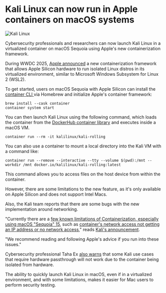 # Kali Linux can now run in Apple containers on macOS systems

![Kali Linux](https://www.bleepstatic.com/content/hl-images/2022/02/14/kali-bright.jpg)

Cybersecurity professionals and researchers can now launch Kali Linux in a virtualized container on macOS Sequoia using Apple's new containerization framework.

During WWDC 2025, [Apple announced](http://www.apple.com/newsroom/2025/06/apple-supercharges-its-tools-and-technologies-for-developers/) a new containerization framework that allows Apple Silicon hardware to run isolated Linux distros in its virtualized environment, similar to Microsoft Windows Subsystem for Linux 2 (WSL2).

To get started, users on macOS Sequoia with Apple Silicon can install the [container CLI ](https://github.com/apple/container?utm%5Fsource=chatgpt.com)via Homebrew and initialize Apple's container framework:

```
brew install --cask container
container system start
```

You can then launch Kali Linux using the following command, which loads the container from the [DockerHub container library](https://hub.docker.com/r/kalilinux/kali-rolling) and executes inside a macOS VM.

```
container run --rm -it kalilinux/kali-rolling
```

You can also use a container to mount a local directory into the Kali VM with a command like:

```
container run --remove --interactive --tty --volume $(pwd):/mnt --workdir /mnt docker.io/kalilinux/kali-rolling:latest
```

This command allows you to access files on the host device from within the container.

However, there are some limitations to the new feature, as it's only available on Apple Silicon and does not support Intel Macs.

Also, the Kali team reports that there are some bugs with the new implementation around networking.

"Currently there are a [few known limitations of Containerization, especially using macOS "Sequoia" 15](https://github.com/apple/container/blob/main/docs/technical-overview.md#macos-15-limitations), such as [container's network access not getting an IP address or no network access](https://github.com/apple/container/blob/main/docs/technical-overview.md#container-ip-addresses)," reads [Kali's announcement](https://www.kali.org/blog/kali-apple-container-containerization/).

"We recommend reading and following Apple's advice if you run into these issues."

Cybersecurity professional Taha Ex [also warns](https://medium.com/%40e3x3e/integrating-kali-linux-with-macos-using-apples-new-containerization-feature-2025-ef645ba51671) that some Kali use cases that require hardware passthrough will not work due to the container being isolated from hardware.

The ability to quickly launch Kali Linux in macOS, even if in a virtualized environment, and with some limitations, makes it easier for Mac users to perform security testing.